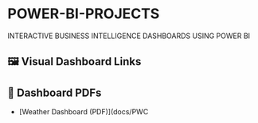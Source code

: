 # POWER-BI-PROJECTS
INTERACTIVE BUSINESS INTELLIGENCE DASHBOARDS USING POWER BI

## 🖼️ Visual Dashboard Links

## 📄 Dashboard PDFs

- [Weather Dashboard (PDF)](docs/PWC
